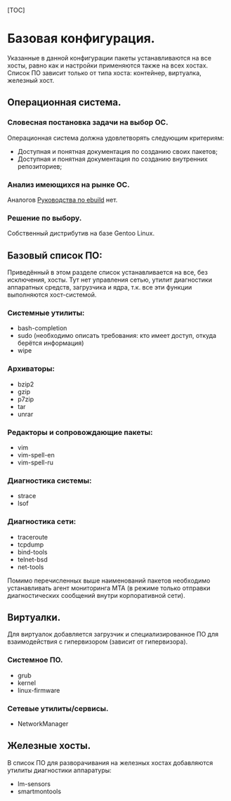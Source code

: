 [TOC]

Базовая конфигурация.
=====================

Указанные в данной конфигурации пакеты устанавливаются на все хосты, равно как и настройки применяются также на всех хостах. Список ПО зависит только от типа хоста: контейнер, виртуалка, железный хост.

## Операционная система.

### Словесная постановка задачи на выбор ОС.

Операционная система должна удовлетворять следующим критериям:

* Доступная и понятная документация по созданию своих пакетов;
* Доступная и понятная документация по созданию внутренних репозиториев;

### Анализ имеющихся на рынке ОС.

Аналогов [Руководства по ebuild](https://devmanual.gentoo.org/) нет.

### Решение по выбору.

Собственный дистрибутив на базе Gentoo Linux.

## Базовый список ПО:

Приведённый в этом разделе список устанавливается на все, без исключения, хосты. Тут нет управления сетью, утилит диагностики аппаратных средств, загрузчика и ядра, т.к. все эти функции выполняются хост-системой.

### Системные утилиты:

* bash-completion
* sudo (необходимо описать требования: кто имеет доступ, откуда берётся информация)
* wipe

### Архиваторы:

* bzip2
* gzip
* p7zip
* tar
* unrar

### Редакторы и сопровождающие пакеты:

* vim
* vim-spell-en
* vim-spell-ru

### Диагностика системы:

* strace
* lsof

### Диагностика сети:

* traceroute
* tcpdump
* bind-tools
* telnet-bsd
* net-tools

Помимо перечисленных выше наименований пакетов необходимо устанавливать агент мониторинга MTA (в режиме только отправки диагностических сообщений внутри корпоративной сети).

## Виртуалки.

Для виртуалок добавляется загрузчик и специализированное ПО для взаимодействия с гипервизором (зависит от гипервизора).

### Системное ПО.

* grub
* kernel
* linux-firmware

### Сетевые утилиты/сервисы.

* NetworkManager

## Железные хосты.

В список ПО для разворачивания на железных хостах добавляются утилиты диагностики аппаратуры:
* lm-sensors
* smartmontools
